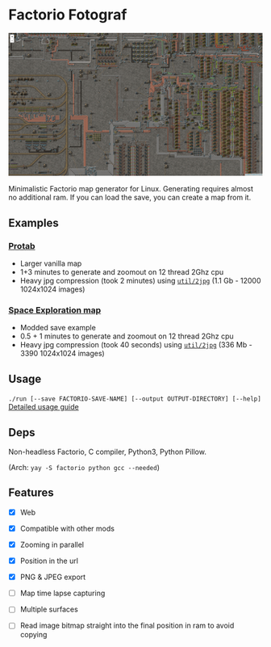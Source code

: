 # Factorio Fotograf

[![demo image](./demo.png)](https://rdck.dev/m/f/protab/)

Minimalistic Factorio map generator for Linux.
Generating requires almost no additional ram. If you can load the save, you can create a map from it.  

## Examples

### [Protab](https://rdck.dev/m/f/protab/)
- Larger vanilla map
- 1+3 minutes to generate and zoomout on 12 thread 2Ghz cpu
- Heavy jpg compression (took 2 minutes) using [`util/2jpg`](util/2jpg) (1.1 Gb - 12000 1024x1024 images)

### [Space Exploration map](https://rdck.dev/m/f/se/)
- Modded save example
- 0.5 + 1 minutes to generate and zoomout on 12 thread 2Ghz cpu
- Heavy jpg compression (took 40 seconds) using [`util/2jpg`](util/2jpg) (336 Mb - 3390 1024x1024 images)

## Usage
`./run [--save FACTORIO-SAVE-NAME] [--output OUTPUT-DIRECTORY] [--help]`  
[Detailed usage guide](./docs/guide.md)

## Deps
Non-headless Factorio, C compiler, Python3, Python Pillow.

(Arch: `yay -S factorio python gcc --needed`)  

## Features
- [x] Web
- [x] Compatible with other mods
- [x] Zooming in parallel
- [x] Position in the url
- [x] PNG & JPEG export
- [ ] Map time lapse capturing
- [ ] Multiple surfaces
- [ ] Read image bitmap straight into the final position in ram to avoid copying

